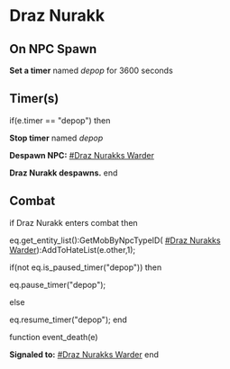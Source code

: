 # Draz Nurakk


## On NPC Spawn

**Set a timer** named *depop* for 3600 seconds


## Timer(s)

if(e.timer == "depop") then


**Stop timer** named *depop*


**Despawn NPC:**  [\#Draz Nurakks Warder](/npc/157069)


**Draz Nurakk despawns.**
end



## Combat

if Draz Nurakk enters combat  then


eq.get_entity_list():GetMobByNpcTypeID( [\#Draz Nurakks Warder](/npc/157069)):AddToHateList(e.other,1);


if(not eq.is_paused_timer("depop")) then



eq.pause_timer("depop");


else


eq.resume_timer("depop");
end

function event_death(e)

**Signaled to:**  [\#Draz Nurakks Warder](/npc/157069)
end